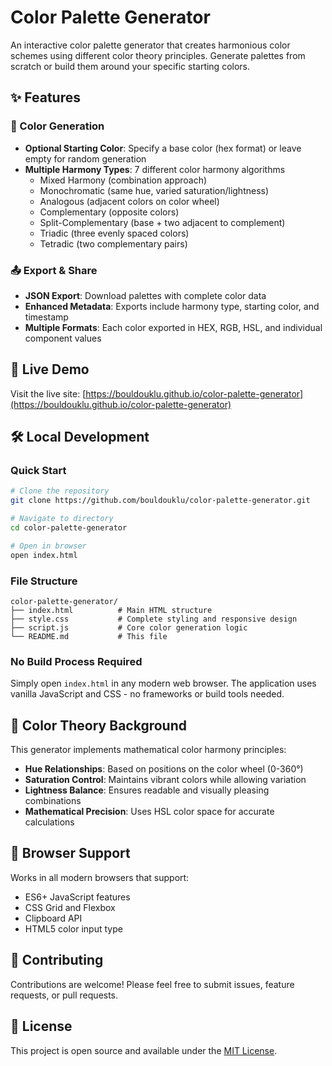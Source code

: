 # Color Palette Generator

An interactive color palette generator that creates harmonious color schemes using different color theory principles. Generate palettes from scratch or build them around your specific starting colors.

## ✨ Features

### 🎨 Color Generation
- **Optional Starting Color**: Specify a base color (hex format) or leave empty for random generation
- **Multiple Harmony Types**: 7 different color harmony algorithms
  - Mixed Harmony (combination approach)
  - Monochromatic (same hue, varied saturation/lightness)
  - Analogous (adjacent colors on color wheel)
  - Complementary (opposite colors)
  - Split-Complementary (base + two adjacent to complement)
  - Triadic (three evenly spaced colors)
  - Tetradic (two complementary pairs)

### 📤 Export & Share
- **JSON Export**: Download palettes with complete color data
- **Enhanced Metadata**: Exports include harmony type, starting color, and timestamp
- **Multiple Formats**: Each color exported in HEX, RGB, HSL, and individual component values

## 🚀 Live Demo

Visit the live site: [https://bouldouklu.github.io/color-palette-generator](https://bouldouklu.github.io/color-palette-generator)

## 🛠 Local Development

### Quick Start
```bash
# Clone the repository
git clone https://github.com/bouldouklu/color-palette-generator.git

# Navigate to directory
cd color-palette-generator

# Open in browser
open index.html
```

### File Structure
```
color-palette-generator/
├── index.html          # Main HTML structure
├── style.css           # Complete styling and responsive design
├── script.js           # Core color generation logic
└── README.md           # This file
```

### No Build Process Required
Simply open `index.html` in any modern web browser. The application uses vanilla JavaScript and CSS - no frameworks or build tools needed.

## 🎨 Color Theory Background

This generator implements mathematical color harmony principles:

- **Hue Relationships**: Based on positions on the color wheel (0-360°)
- **Saturation Control**: Maintains vibrant colors while allowing variation
- **Lightness Balance**: Ensures readable and visually pleasing combinations
- **Mathematical Precision**: Uses HSL color space for accurate calculations

## 📱 Browser Support

Works in all modern browsers that support:
- ES6+ JavaScript features
- CSS Grid and Flexbox
- Clipboard API
- HTML5 color input type

## 🤝 Contributing

Contributions are welcome! Please feel free to submit issues, feature requests, or pull requests.

## 📄 License

This project is open source and available under the [MIT License](LICENSE).